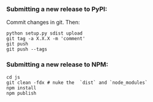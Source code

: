 ### Submitting a new release to PyPI:

Commit changes in git. Then:

```shell
python setup.py sdist upload
git tag -a X.X.X -m 'comment'
git push
git push --tags
```

### Submitting a new release to NPM:
```shell
cd js
git clean -fdx # nuke the  `dist` and `node_modules`
npm install
npm publish
```
